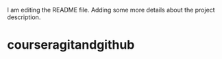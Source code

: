 I am editing the README file. Adding some more details about the project description.
# courseragitandgithub
